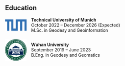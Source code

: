## Education

<div style="margin-top: 1em;">

<!-- TUM -->
<div style="display: flex; align-items: center; margin-bottom: 1.5em;">
  <img src="./assets/images/tum.svg" alt="TUM Logo" width="70" style="margin-right: 15px;">
  <div>
    <strong>Technical University of Munich</strong><br>
    <span>October 2022 – December 2026 (Expected)</span><br>
    <span>M.Sc. in Geodesy and Geoinformation</span>
  </div>
</div>

<!-- WHU -->
<div style="display: flex; align-items: center; margin-bottom: 1.5em;">
  <img src="./assets/images/whu.png" alt="WHU Logo" width="70" style="margin-right: 15px;">
  <div>
    <strong>Wuhan University</strong><br>
    <span>September 2019 – June 2023</span><br>
    <span>B.Eng. in Geodesy and Geomatics</span>
  </div>
</div>

</div>
